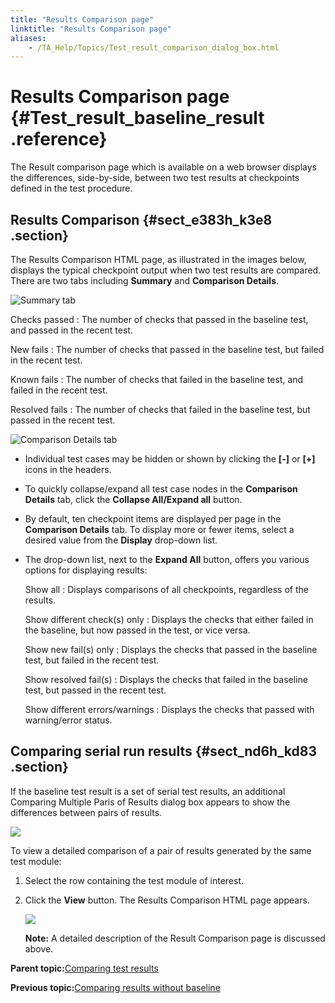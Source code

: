 ```yaml
--- 
title: "Results Comparison page"
linktitle: "Results Comparison page"
aliases: 
    - /TA_Help/Topics/Test_result_comparison_dialog_box.html
---
```

# Results Comparison page {#Test_result_baseline_result .reference}

The Result comparison page which is available on a web browser displays the differences, side-by-side, between two test results at checkpoints defined in the test procedure.

## Results Comparison {#sect_e383h_k3e8 .section}

The Results Comparison HTML page, as illustrated in the images below, displays the typical checkpoint output when two test results are compared. There are two tabs including **Summary** and **Comparison Details**.

![](../Images/Result_comparison_dialog_new.png "Summary tab")

Checks passed
:   The number of checks that passed in the baseline test, and passed in the recent test.

New fails
:   The number of checks that passed in the baseline test, but failed in the recent test.

Known fails
:   The number of checks that failed in the baseline test, and failed in the recent test.

Resolved fails
:   The number of checks that failed in the baseline test, but passed in the recent test.

![](../Images/Result_comparison_dialog_new_details.png "Comparison Details tab")

-   Individual test cases may be hidden or shown by clicking the **\[-\]** or **\[+\]** icons in the headers.
-   To quickly collapse/expand all test case nodes in the **Comparison Details** tab, click the **Collapse All/Expand all** button.
-   By default, ten checkpoint items are displayed per page in the **Comparison Details** tab. To display more or fewer items, select a desired value from the **Display** drop-down list.
-   The drop-down list, next to the **Expand All** button, offers you various options for displaying results:

    Show all
    :   Displays comparisons of all checkpoints, regardless of the results.

    Show different check\(s\) only
    :   Displays the checks that either failed in the baseline, but now passed in the test, or vice versa.

    Show new fail\(s\) only
    :   Displays the checks that passed in the baseline test, but failed in the recent test.

    Show resolved fail\(s\)
    :   Displays the checks that failed in the baseline test, but passed in the recent test.

    Show different errors/warnings
    :   Displays the checks that passed with warning/error status.


## Comparing serial run results {#sect_nd6h_kd83 .section}

If the baseline test result is a set of serial test results, an additional Comparing Multiple Paris of Results dialog box appears to show the differences between pairs of results.

![](../Images/comparing_multiple_pairs_of_results.png)

To view a detailed comparison of a pair of results generated by the same test module:

1.  Select the row containing the test module of interest.
2.  Click the **View** button. The Results Comparison HTML page appears.

    ![](../Images/Result_comparison_dialog_box_2.png)

    **Note:** A detailed description of the Result Comparison page is discussed above.


**Parent topic:**[Comparing test results](../../TA_Help/Topics/Test_result_baselining.html)

**Previous topic:**[Comparing results without baseline](../../TA_Help/Topics/Test_result_compare_results.html)

